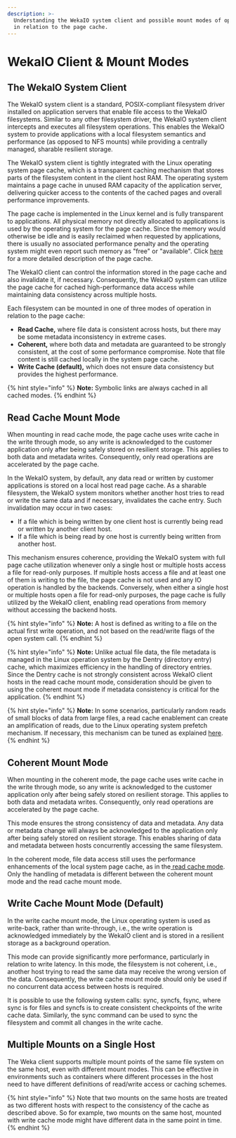 ```yaml
---
description: >-
  Understanding the WekaIO system client and possible mount modes of operation
  in relation to the page cache.
---
```


# WekaIO Client & Mount Modes

## The WekaIO System Client

The WekaIO system client is a standard, POSIX-compliant filesystem driver installed on application servers that enable file access to the WekaIO filesystems. Similar to any other filesystem driver, the WekaIO system client intercepts and executes all filesystem operations. This enables the WekaIO system to provide applications with a local filesystem semantics and performance \(as opposed to NFS mounts\) while providing a centrally managed, sharable resilient storage.

The WekaIO system client is tightly integrated with the Linux operating system page cache, which is a transparent caching mechanism that stores parts of the filesystem content in the client host RAM. The operating system maintains a page cache in unused RAM capacity of the application server, delivering quicker access to the contents of the cached pages and overall performance improvements. 

The page cache is implemented in the Linux kernel and is fully transparent to applications. All physical memory not directly allocated to applications is used by the operating system for the page cache. Since the memory would otherwise be idle and is easily reclaimed when requested by applications, there is usually no associated performance penalty and the operating system might even report such memory as "free" or "available". Click [here](https://manybutfinite.com/post/page-cache-the-affair-between-memory-and-files/) for a more detailed description of the page cache.

The WekaIO client can control the information stored in the page cache and also invalidate it, if necessary. Consequently, the WekaIO system can utilize the page cache for cached high-performance data access while maintaining data consistency across multiple hosts.

Each filesystem can be mounted in one of three modes of operation in relation to the page cache:

* **Read Cache,** where file data is consistent across hosts, but there may be some metadata inconsistency in extreme cases.
* **Coherent,** where both data and metadata are guaranteed to be strongly consistent, at the cost of some performance compromise. Note that file content is still cached locally in the system page cache.
* **Write Cache \(default\),** which does not ensure data consistency but provides the highest performance.  

{% hint style="info" %}
**Note:** Symbolic links are always cached in all cached modes.
{% endhint %}

## Read Cache Mount Mode

When mounting in read cache mode, the page cache uses write cache in the write through mode, so any write is acknowledged to the customer application only after being safely stored on resilient storage. This applies to both data and metadata writes. Consequently, only read operations are accelerated by the page cache. 

In the WekaIO system, by default, any data read or written by customer applications is stored on a local host read page cache. As a sharable filesystem, the WekaIO system monitors whether another host tries to read or write the same data and if necessary, invalidates the cache entry. Such invalidation may occur in two cases:

* If a file which is being written by one client host is currently being read or written by another client host.
* If a file which is being read by one host is currently being written from another host.

This mechanism ensures coherence, providing the WekaIO system with full page cache utilization whenever only a single host or multiple hosts access a file for read-only purposes. If multiple hosts access a file and at least one of them is writing to the file, the page cache is not used and any IO operation is handled by the backends. Conversely, when either a single host or multiple hosts open a file for read-only purposes, the page cache is fully utilized by the WekaIO client, enabling read operations from memory without accessing the backend hosts.

{% hint style="info" %}
**Note:** A host is defined as writing to a file on the actual first write operation, and not based on the read/write flags of the open system call.
{% endhint %}

{% hint style="info" %}
**Note:** Unlike actual file data, the file metadata is managed in the Linux operation system by the Dentry \(directory entry\) cache, which maximizes efficiency in the handling of directory entries. Since the Dentry cache is not strongly consistent across WekaIO client hosts in the read cache mount mode, consideration should be given to using the coherent mount mode if metadata consistency is critical for the application.
{% endhint %}

{% hint style="info" %}
**Note:** In some scenarios, particularly random reads of small blocks of data from large files, a read cache enablement can create an amplification of reads, due to the Linux operating system prefetch mechanism. If necessary, this mechanism can be tuned as explained [here](https://www.kernel.org/doc/Documentation/ABI/testing/sysfs-class-bdi).
{% endhint %}

## Coherent Mount Mode

When mounting in the coherent mode, the page cache uses write cache in the write through mode, so any write is acknowledged to the customer application only after being safely stored on resilient storage. This applies to both data and metadata writes. Consequently, only read operations are accelerated by the page cache.

This mode ensures the strong consistency of data and metadata. Any data or metadata change will always be acknowledged to the application only after being safely stored on resilient storage. This enables sharing of data and metadata between hosts concurrently accessing the same filesystem.

In the coherent mode, file data access still uses the performance enhancements of the local system page cache, as in the[ read cache mode](weka-client-and-mount-modes.md#read-cache-mount-mode). Only the handling of metadata is different between the coherent mount mode and the read cache mount mode.

## Write Cache Mount Mode \(Default\)

In the write cache mount mode, the Linux operating system is used as write-back, rather than write-through, i.e., the write operation is acknowledged immediately by the WekaIO client and is stored in a resilient storage as a background operation.

This mode can provide significantly more performance, particularly in relation to write latency. In this mode, the filesystem is not coherent, i.e., another host trying to read the same data may receive the wrong version of the data. Consequently, the write cache mount mode should only be used if no concurrent data access between hosts is required.

It is possible to use the following system calls: sync, syncfs, fsync, where sync is for files and syncfs is to create consistent checkpoints of the write cache data. Similarly, the sync command can be used to sync the filesystem and commit all changes in the write cache.

## Multiple Mounts on a Single Host

The Weka client supports multiple mount points of the same file system on the same host, even with different mount modes. This can be effective in environments such as containers where different processes in the host need to have different definitions of read/write access or caching schemes.

{% hint style="info" %}
Note that two mounts on the same hosts are treated as two different hosts with respect to the consistency of the cache as described above. So for example, two mounts on the same host, mounted with write cache mode might have different data in the same point in time.
{% endhint %}

